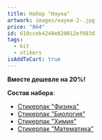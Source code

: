 ```yaml
---
title: Набор "Наука"
artwork: images/науки-2-.jpg
price: "864"
id: 610cceb4240e020012ef083d
tags:
  - kit
  - stikers
isAddToCart: true
---
```


**Вместе дешевле на 20%!**

**Cостав набора**:

- [Стикерпак "Физика"](https://www.zerokelvin.ru/products/stickers/physics/)
- [Стикерпак "Биология"](https://www.zerokelvin.ru/products/stickers/biology/)
- [Стикерпак "Химия"](https://www.zerokelvin.ru/products/stickers/chemical/)
- [Стикерпак "Математика"](https://www.zerokelvin.ru/products/stickers/math/)
